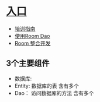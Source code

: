 # [入口](https://developer.android.google.cn/jetpack/androidx/releases/room)
- [培训指南](https://developer.android.google.cn/training/data-storage/room/index.html)
- [使用Room Dao](https://developer.android.google.cn/training/data-storage/room/accessing-data)
- [Room 整合开发](https://codelabs.developers.google.com/codelabs/android-room-with-a-view-kotlin/#0)

## 3个主要组件
- 数据库: 
- Entity: 数据库的表        含有多个
- Dao： 访问数据库的方法   含有多个
